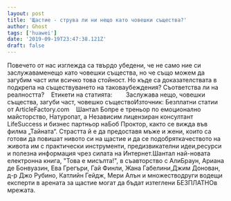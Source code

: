 ```yaml
---
layout: post
title: 'Щастие - струва ли ни нещо като човешки същества?'
author: Ghost
tags: ['huawei']
date: '2019-09-19T23:47:38.121Z'
draft: false
---
```


Повечето от нас изглежда са твърдо убедени, че не само ние си заслужаваменещо като човешки същества, но че също можем да загубим част или всичко това стойност. Но къде са доказателствата в подкрепа на съществуването на таковаубеждения? Съответства ли на реалността?    Етикети на статията:        Заслужава нещо, човешки същества, загуби част, човешко съществоИзточник: Безплатни статии от ArticleFactory.com    Шантал Бопре е треньор по емоционално майсторство, Натуропат, а Независим лицензиран консултант LifeSuccess и бизнес партньор наБоб Проктор, както се вижда във филма „Тайната“. Страстта й е да предоставя мъже и жени, които са готови да повишат нивото си на щастие и да се подобряткачеството на живота им с практически инструменти, предизвикателни идеи,ресурси и полезна информация чрез силата на Интернет.Шантал най-новата електронна книга, "Това е мисълта!", в съавторство с АлиБраун, Ариана де Бонвуазин, Ева Грегъри, Гай Финли, Жана Габелини,Джим Донован, д-р Джо Рубино, Катлийн Гейдж, Мери Алън и множестводруги водещи експерти в арената за щастие могат да бъдат изтеглени БЕЗПЛАТНОв мрежата.
